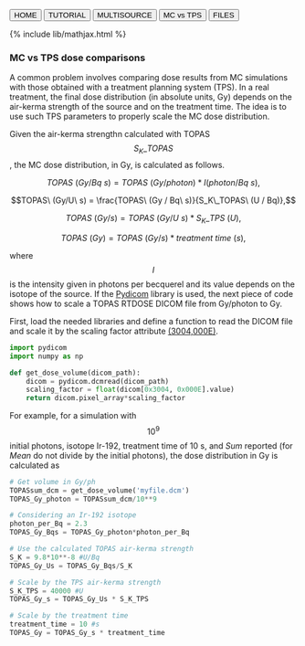 <button onclick="window.location.href='https://fberumenm.github.io/TOPAS_tutorial_brachytherapy/';">HOME</button>
<button onclick="window.location.href='https://fberumenm.github.io/TOPAS_tutorial_brachytherapy/basic_tutorial';">TUTORIAL</button>
<button onclick="window.location.href='https://fberumenm.github.io/TOPAS_tutorial_brachytherapy/multisource';">MULTISOURCE</button>
<button onclick="window.location.href='https://fberumenm.github.io/TOPAS_tutorial_brachytherapy/mc_tps';">MC vs TPS</button>
<button onclick="window.location.href='https://github.com/fberumenm/TOPAS_tutorial_brachytherapy';">FILES</button>

{% include lib/mathjax.html %}
### MC vs TPS dose comparisons

A common problem involves comparing dose results from MC simulations with those obtained with a treatment planning system (TPS). In a real treatment, the final dose distribution (in absolute units, Gy) depends on the air-kerma strength of the source and on the treatment time. The idea is to use such TPS parameters to properly scale the MC dose distribution.

Given the air-kerma strengthn calculated with TOPAS $$S_K\_TOPAS$$, the MC dose distribution, in Gy, is calculated as follows.

$$
TOPAS\ (Gy/Bq\ s) = TOPAS\ (Gy/photon) * I (photon/Bq\ s),
$$

$$TOPAS\ (Gy/U\ s) =  \frac{TOPAS\ (Gy / Bq\ s)}{S_K\_TOPAS\ (U / Bq)},$$

$$TOPAS\ (Gy/s) = TOPAS\ (Gy/ U\ s) * S_K\_TPS\ (U),$$

$$TOPAS\ (Gy) = TOPAS\ (Gy/s) * treatment\ time\ (s),$$

where $$I$$ is the intensity given in photons per becquerel and its value depends on the isotope of the source. If the [Pydicom](https://pydicom.github.io/) library is used, the next piece of code shows how to scale a TOPAS RTDOSE DICOM file from Gy/photon to Gy.

First, load the needed libraries and define a function to read the DICOM file and scale it by the scaling factor attribute [(3004,000E)](https://dicom.innolitics.com/ciods/rt-dose/rt-dose/3004000e).

```python
import pydicom
import numpy as np

def get_dose_volume(dicom_path):
    dicom = pydicom.dcmread(dicom_path)
    scaling_factor = float(dicom[0x3004, 0x000E].value)
    return dicom.pixel_array*scaling_factor
```
For example, for a simulation with $$10^9$$ initial photons, isotope Ir-192, treatment time of 10 s, and _Sum_ reported (for _Mean_ do not divide by the initial photons), the dose distribution in Gy is calculated as

```python
# Get volume in Gy/ph
TOPASsum_dcm = get_dose_volume('myfile.dcm')
TOPAS_Gy_photon = TOPASsum_dcm/10**9

# Considering an Ir-192 isotope
photon_per_Bq = 2.3
TOPAS_Gy_Bqs = TOPAS_Gy_photon*photon_per_Bq

# Use the calculated TOPAS air-kerma strength 
S_K = 9.8*10**-8 #U/Bq
TOPAS_Gy_Us = TOPAS_Gy_Bqs/S_K

# Scale by the TPS air-kerma strength
S_K_TPS = 40000 #U
TOPAS_Gy_s = TOPAS_Gy_Us * S_K_TPS

# Scale by the treatment time
treatment_time = 10 #s
TOPAS_Gy = TOPAS_Gy_s * treatment_time
```